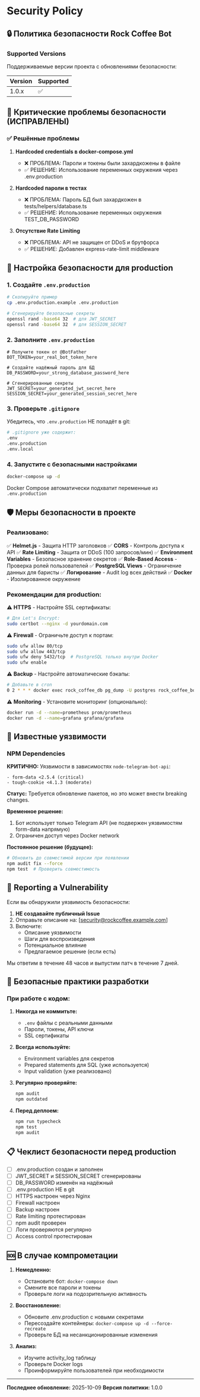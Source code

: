 # Security Policy

## 🔒 Политика безопасности Rock Coffee Bot

### Supported Versions

Поддерживаемые версии проекта с обновлениями безопасности:

| Version | Supported          |
| ------- | ------------------ |
| 1.0.x   | :white_check_mark: |

## 🚨 Критические проблемы безопасности (ИСПРАВЛЕНЫ)

### ✅ Решённые проблемы

1. **Hardcoded credentials в docker-compose.yml**
   - ❌ ПРОБЛЕМА: Пароли и токены были захардкожены в файле
   - ✅ РЕШЕНИЕ: Использование переменных окружения через .env.production

2. **Hardcoded пароли в тестах**
   - ❌ ПРОБЛЕМА: Пароль БД был захардкожен в tests/helpers/database.ts
   - ✅ РЕШЕНИЕ: Использование переменных окружения TEST_DB_PASSWORD

3. **Отсутствие Rate Limiting**
   - ❌ ПРОБЛЕМА: API не защищен от DDoS и брутфорса
   - ✅ РЕШЕНИЕ: Добавлен express-rate-limit middleware

## 🔐 Настройка безопасности для production

### 1. Создайте `.env.production`

```bash
# Скопируйте пример
cp .env.production.example .env.production

# Сгенерируйте безопасные секреты
openssl rand -base64 32  # для JWT_SECRET
openssl rand -base64 32  # для SESSION_SECRET
```

### 2. Заполните `.env.production`

```env
# Получите токен от @BotFather
BOT_TOKEN=your_real_bot_token_here

# Создайте надёжный пароль для БД
DB_PASSWORD=your_strong_database_password_here

# Сгенерированные секреты
JWT_SECRET=your_generated_jwt_secret_here
SESSION_SECRET=your_generated_session_secret_here
```

### 3. Проверьте `.gitignore`

Убедитесь, что `.env.production` НЕ попадёт в git:

```bash
# .gitignore уже содержит:
.env
.env.production
.env.local
```

### 4. Запустите с безопасными настройками

```bash
docker-compose up -d
```

Docker Compose автоматически подхватит переменные из `.env.production`

## 🛡️ Меры безопасности в проекте

### Реализовано:

✅ **Helmet.js** - Защита HTTP заголовков
✅ **CORS** - Контроль доступа к API
✅ **Rate Limiting** - Защита от DDoS (100 запросов/мин)
✅ **Environment Variables** - Безопасное хранение секретов
✅ **Role-Based Access** - Проверка ролей пользователей
✅ **PostgreSQL Views** - Ограничение данных для баристы
✅ **Логирование** - Audit log всех действий
✅ **Docker** - Изолированное окружение

### Рекомендации для production:

⚠️ **HTTPS** - Настройте SSL сертификаты:
```bash
# Для Let's Encrypt:
sudo certbot --nginx -d yourdomain.com
```

⚠️ **Firewall** - Ограничьте доступ к портам:
```bash
sudo ufw allow 80/tcp
sudo ufw allow 443/tcp
sudo ufw deny 5432/tcp  # PostgreSQL только внутри Docker
sudo ufw enable
```

⚠️ **Backup** - Настройте автоматические бэкапы:
```bash
# Добавьте в cron
0 2 * * * docker exec rock_coffee_db pg_dump -U postgres rock_coffee_bot > backup_$(date +\%Y\%m\%d).sql
```

⚠️ **Monitoring** - Установите мониторинг (опционально):
```bash
docker run -d --name=prometheus prom/prometheus
docker run -d --name=grafana grafana/grafana
```

## 🐛 Известные уязвимости

### NPM Dependencies

**КРИТИЧНО:** Уязвимости в зависимостях `node-telegram-bot-api`:

```
- form-data <2.5.4 (critical)
- tough-cookie <4.1.3 (moderate)
```

**Статус:** Требуется обновление пакетов, но это может внести breaking changes.

**Временное решение:**
1. Бот использует только Telegram API (не подвержен уязвимостям form-data напрямую)
2. Ограничен доступ через Docker network

**Постоянное решение (будущее):**
```bash
# Обновить до совместимой версии при появлении
npm audit fix --force
npm test  # Проверить совместимость
```

## 📧 Reporting a Vulnerability

Если вы обнаружили уязвимость безопасности:

1. **НЕ создавайте публичный Issue**
2. Отправьте описание на: [security@rockcoffee.example.com]
3. Включите:
   - Описание уязвимости
   - Шаги для воспроизведения
   - Потенциальное влияние
   - Предлагаемое решение (если есть)

Мы ответим в течение 48 часов и выпустим патч в течение 7 дней.

## 🔑 Безопасные практики разработки

### При работе с кодом:

1. **Никогда не коммитьте:**
   - `.env` файлы с реальными данными
   - Пароли, токены, API ключи
   - SSL сертификаты

2. **Всегда используйте:**
   - Environment variables для секретов
   - Prepared statements для SQL (уже используется)
   - Input validation (уже реализовано)

3. **Регулярно проверяйте:**
   ```bash
   npm audit
   npm outdated
   ```

4. **Перед деплоем:**
   ```bash
   npm run typecheck
   npm test
   npm audit
   ```

## 📋 Чеклист безопасности перед production

- [ ] .env.production создан и заполнен
- [ ] JWT_SECRET и SESSION_SECRET сгенерированы
- [ ] DB_PASSWORD изменён на надёжный
- [ ] .env.production НЕ в git
- [ ] HTTPS настроен через Nginx
- [ ] Firewall настроен
- [ ] Backup настроен
- [ ] Rate limiting протестирован
- [ ] npm audit проверен
- [ ] Логи проверяются регулярно
- [ ] Access control протестирован

## 🆘 В случае компрометации

1. **Немедленно:**
   - Остановите бот: `docker-compose down`
   - Смените все пароли и токены
   - Проверьте логи на подозрительную активность

2. **Восстановление:**
   - Обновите .env.production с новыми секретами
   - Пересоздайте контейнеры: `docker-compose up -d --force-recreate`
   - Проверьте БД на несанкционированные изменения

3. **Анализ:**
   - Изучите activity_log таблицу
   - Проверьте Docker logs
   - Проинформируйте пользователей при необходимости

---

**Последнее обновление:** 2025-10-09
**Версия политики:** 1.0.0
